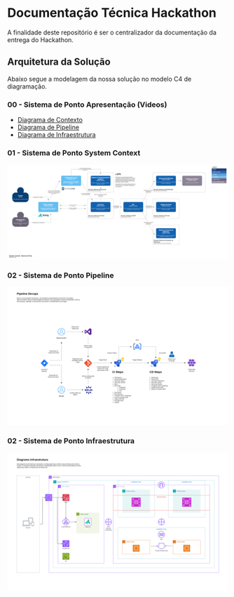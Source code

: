 # Documentação Técnica Hackathon

A finalidade deste repositório é ser o centralizador da documentação da entrega do Hackathon.

## Arquitetura da Solução

Abaixo segue a modelagem da nossa solução no modelo C4 de diagramação.

### 00 - Sistema de Ponto Apresentação (Videos)

* [Diagrama de Contexto](https://drive.google.com/file/d/1j72wHzdBX9-wtaJswLj4Cje7J-P0tmGo/view?usp=drive_link)
* [Diagrama de Pipeline](https://drive.google.com/file/d/1ItkymvwbfrRB9_PWOb2fXVqYaJCAjrh2/view?usp=sharing)
* [Diagrama de Infraestrutura](https://drive.google.com/file/d/1Bmvg6Iirn9Egw3E4BTnQGWoZZarIWG_l/view?usp=sharing)

### 01 - Sistema de Ponto System Context

![alt text](docs/01-ponto-system-context.png)

### 02 - Sistema de Ponto Pipeline

![alt text](docs/02-pipeline-diagram.png)

### 02 - Sistema de Ponto Infraestrutura

![alt text](docs/03-infrastructure-diagram.png)
